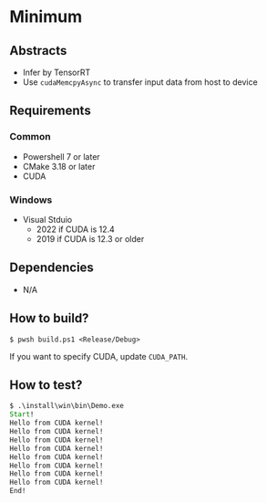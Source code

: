 # Minimum

## Abstracts

* Infer by TensorRT
* Use `cudaMemcpyAsync` to transfer input data from host to device

## Requirements

### Common

* Powershell 7 or later
* CMake 3.18 or later
* CUDA

### Windows

* Visual Stduio
  * 2022 if CUDA is 12.4
  * 2019 if CUDA is 12.3 or older

## Dependencies

* N/A

## How to build?

````shell
$ pwsh build.ps1 <Release/Debug>
````

If you want to specify CUDA, update `CUDA_PATH`.

## How to test?

````cmd
$ .\install\win\bin\Demo.exe
Start!
Hello from CUDA kernel!
Hello from CUDA kernel!
Hello from CUDA kernel!
Hello from CUDA kernel!
Hello from CUDA kernel!
Hello from CUDA kernel!
Hello from CUDA kernel!
Hello from CUDA kernel!
End!
````